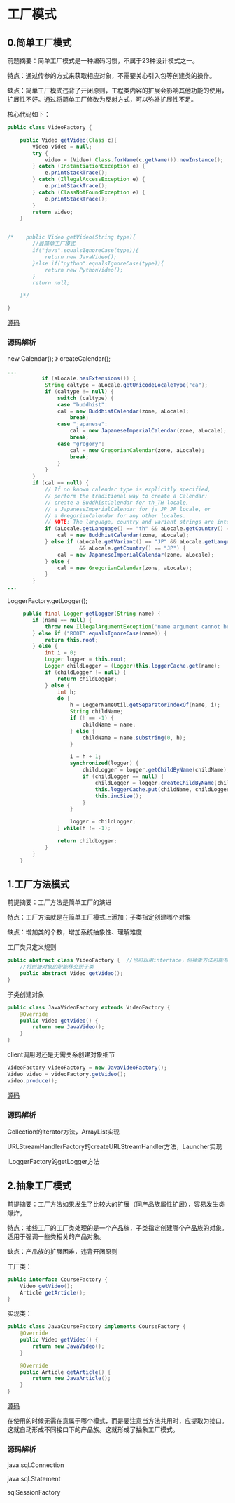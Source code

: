 # 工厂模式   

## 0.简单工厂模式

前题摘要：简单工厂模式是一种编码习惯，不属于23种设计模式之一。

特点：通过传参的方式来获取相应对象，不需要关心引入包等创建类的操作。

缺点：简单工厂模式违背了开闭原则，工程类内容的扩展会影响其他功能的使用，扩展性不好。通过将简单工厂修改为反射方式，可以弥补扩展性不足。

核心代码如下：

```java
public class VideoFactory {

    public Video getVideo(Class c){
        Video video = null;
        try {
            video = (Video) Class.forName(c.getName()).newInstance();
        } catch (InstantiationException e) {
            e.printStackTrace();
        } catch (IllegalAccessException e) {
            e.printStackTrace();
        } catch (ClassNotFoundException e) {
            e.printStackTrace();
        }
        return video;
    }


/*    public Video getVideo(String type){
        //最简单工厂模式
        if("java".equalsIgnoreCase(type)){
            return new JavaVideo();
        }else if("python".equalsIgnoreCase(type)){
            return new PythonVideo();
        }
        return null;

    }*/

}
```

[源码](..\SourceCode\defign_pattern\src\main\java\com\geely\design\pattern\creational\simplefactory)

### 源码解析

new Calendar();  》 createCalendar();

```java
...
           if (aLocale.hasExtensions()) {
            String caltype = aLocale.getUnicodeLocaleType("ca");
            if (caltype != null) {
                switch (caltype) {
                case "buddhist":
                cal = new BuddhistCalendar(zone, aLocale);
                    break;
                case "japanese":
                    cal = new JapaneseImperialCalendar(zone, aLocale);
                    break;
                case "gregory":
                    cal = new GregorianCalendar(zone, aLocale);
                    break;
                }
            }
        }
        if (cal == null) {
            // If no known calendar type is explicitly specified,
            // perform the traditional way to create a Calendar:
            // create a BuddhistCalendar for th_TH locale,
            // a JapaneseImperialCalendar for ja_JP_JP locale, or
            // a GregorianCalendar for any other locales.
            // NOTE: The language, country and variant strings are interned.
            if (aLocale.getLanguage() == "th" && aLocale.getCountry() == "TH") {
                cal = new BuddhistCalendar(zone, aLocale);
            } else if (aLocale.getVariant() == "JP" && aLocale.getLanguage() == "ja"
                       && aLocale.getCountry() == "JP") {
                cal = new JapaneseImperialCalendar(zone, aLocale);
            } else {
                cal = new GregorianCalendar(zone, aLocale);
            }
        }
...
```

LoggerFactory.getLogger();

```java
     public final Logger getLogger(String name) {
        if (name == null) {
            throw new IllegalArgumentException("name argument cannot be null");
        } else if ("ROOT".equalsIgnoreCase(name)) {
            return this.root;
        } else {
            int i = 0;
            Logger logger = this.root;
            Logger childLogger = (Logger)this.loggerCache.get(name);
            if (childLogger != null) {
                return childLogger;
            } else {
                int h;
                do {
                    h = LoggerNameUtil.getSeparatorIndexOf(name, i);
                    String childName;
                    if (h == -1) {
                        childName = name;
                    } else {
                        childName = name.substring(0, h);
                    }

                    i = h + 1;
                    synchronized(logger) {
                        childLogger = logger.getChildByName(childName);
                        if (childLogger == null) {
                            childLogger = logger.createChildByName(childName);
                            this.loggerCache.put(childName, childLogger);
                            this.incSize();
                        }
                    }

                    logger = childLogger;
                } while(h != -1);

                return childLogger;
            }
        }
    }
```

## 1.工厂方法模式

前提摘要：工厂方法是简单工厂的演进

特点：工厂方法就是在简单工厂模式上添加：子类指定创建哪个对象

缺点：增加类的个数，增加系统抽象性、理解难度

工厂类只定义规则

```java
public abstract class VideoFactory {  //也可以用interface，但抽象方法可能有已知方法
    //将创捷对象的职能移交到子类
    public abstract Video getVideo(); 
}
```

子类创建对象

```java
public class JavaVideoFactory extends VideoFactory {
    @Override
    public Video getVideo() {
        return new JavaVideo();
    }
}
```

client调用时还是无需关系创建对象细节

```java
VideoFactory videoFactory = new JavaVideoFactory();
Video video = videoFactory.getVideo();
video.produce();
```

[源码](..\SourceCode\defign_pattern\src\main\java\com\geely\design\pattern\creational\factorymethod)  

### 源码解析  

Collection的iterator方法，ArrayList实现

URLStreamHandlerFactory的createURLStreamHandler方法，Launcher实现

ILoggerFactory的getLogger方法

## 2.抽象工厂模式

前提摘要：工厂方法如果发生了比较大的扩展（同产品族属性扩展），容易发生类爆炸。

特点：抽线工厂的工厂类处理的是一个产品族，子类指定创建哪个产品族的对象。适用于强调一些类相关的产品对象。

缺点：产品族的扩展困难，违背开闭原则

工厂类：

```java
public interface CourseFactory {
    Video getVideo();
    Article getArticle();
}
```

实现类：

```java
public class JavaCourseFactory implements CourseFactory {
    @Override
    public Video getVideo() {
        return new JavaVideo();
    }

    @Override
    public Article getArticle() {
        return new JavaArticle();
    }
}
```

[源码](..\SourceCode\defign_pattern\src\main\java\com\geely\design\pattern\creational\abstractfactory)   

在使用的时候无需在意属于哪个模式，而是要注意当方法共用时，应提取为接口。这就自动形成不同接口下的产品族。这就形成了抽象工厂模式。

### 源码解析

java.sql.Connection  

java.sql.Statement  

sqlSessionFactory  

